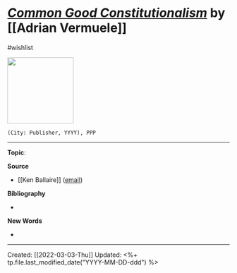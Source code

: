 
# [*Common Good Constitutionalism*]() by [[Adrian Vermuele]]
#wishlist

<img src="" width=150>

`(City: Publisher, YYYY), PPP`


--- 
**Topic**: 

**Source**
- [[Ken Ballaire]] ([email](https://mail.google.com/mail/u/1/#inbox/QgrcJHsbgZrBwgQghrTFCNpKQCgDgSHNqHb))


**Bibliography**

- 

**New Words**

- 

---
Created: [[2022-03-03-Thu]]
Updated: <%+ tp.file.last_modified_date("YYYY-MM-DD-ddd") %>
